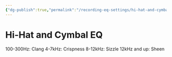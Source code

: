 ```yaml
---
{"dg-publish":true,"permalink":"/recording-eq-settings/hi-hat-and-cymbal-eq/","tags":["Keep/Label/Mixing","Keep/Label/Drums"]}
---
```


# Hi-Hat and Cymbal EQ

100-300Hz: Clang
4-7kHz: Crispness
8-12kHz: Sizzle
12kHz and up: Sheen